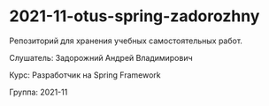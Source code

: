 # 2021-11-otus-spring-zadorozhny

<p>Репозиторий для хранения учебных самостоятельных работ.

<p>Слушатель: Задорожний Андрей Владимирович
<p>Курс: Разработчик на Spring Framework
<p>Группа: 2021-11
